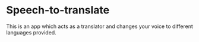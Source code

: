 # Speech-to-translate
 This is an app which acts as a translator and changes your voice to different languages provided.
